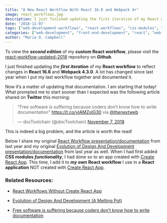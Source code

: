 ```yaml
---
title: "A New React Workflow With React 16.6 and Webpack 4+"
image: react_workflows.jpg
description: I just finished updating the first iteration of my React workflow to reflect changes in React 16.6 and Webpack 4.3.0.
date: '2018-11-07'
tags: ["web-development-workflows", "react-workflows", "css-modules", "front-end-development", "react-16-6", "webpack-4"]
categories: ["web-development", "front-end-development", "react", "web-development-workflows"]
author: "Maria D. Campbell"
---
```


To view the ***second edition*** of my **custom React workflow**, please visit the [react-workflow-updated-2018](https://github.com/interglobalmedia/react-workflow-updated-2018) repository on ***Github***.

I just finished updating the ***first iteration*** of my **React workflow** to reflect changes in **React 16.6** and **Webpack 4.3.0**. A lot has changed since last year when I put my last workflow together and documented it.

Now it’s a matter of updating that documentation. I am starting that today! What prompted me to start sooner than I expected was the following article shared on **Twitter** this morning:

<blockquote class="twitter-tweet" data-lang="en">
<p dir="ltr" lang="en">"Free software is suffering because coders don’t know how to write documentation" <a href="https://t.co/yIAMZolG30">https://t.co/yIAMZolG30</a> via <a href="https://twitter.com/TheNextWeb?ref_src=twsrc%5Etfw">@thenextweb</a></p>
— docToolchain (@docToolchain) <a href="https://twitter.com/docToolchain/status/1060105284105003009?ref_src=twsrc%5Etfw">November 7, 2018</a></blockquote>
<script async="" src="https://platform.twitter.com/widgets.js" charset="utf-8"></script>

This is indeed a big problem, and the article is worth the read!

Below I share my original [React Workflow presentation/documentation](https://interglobalmedia.github.io/react-workflow-presentation/#/) from last year and my original [Evolution of Design And Development presentation/documentation](https://interglobalmedia.github.io/evolution-in-design-and-development/#0) from last year as well. When I had first added **CSS modules** ***functionality***, I had done so to an app created with [Create React App](https://github.com/facebook/create-react-app/blob/master/packages/react-scripts/template/README.md). This time, I add it to ***my own*** **React workflow** I use in a **React application** NOT created with [Create React App](https://github.com/facebook/create-react-app/blob/master/packages/react-scripts/template/README.md).

### Related Resources:

+ [React Workflows Without Create React App](https://interglobalmedia.github.io/react-workflow-presentation/#/)

+ [Evolution of Design And Development (A Melting Pot)](https://interglobalmedia.github.io/evolution-in-design-and-development/#0)

+ [Free software is suffering because coders don’t know how to write documentation](https://thenextweb.com/dd/2017/06/02/free-software-is-suffering-because-coders-dont-know-how-to-write-documentation/?utm_source=twitter&utm_medium=referral&utm_content=Free%2Bsoftware%2Bis%2Bsuffering%2Bbecause%2Bcoders%2Bdon%25E2%2580%2599t%2Bknow%2Bhow%2Bto%2Bwrite%2Bdocumentation)





